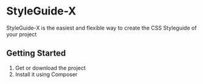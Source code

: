 StyleGuide-X
============

StyleGuide-X is the easiest and flexible way to create the CSS Styleguide of your project

Getting Started
---------------
1. Get or download the project
2. Install it using Composer

